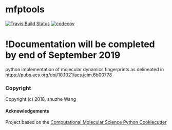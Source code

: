 mfptools
==============================
[//]: # (Badges)
[![Travis Build Status](https://travis-ci.org/hjuinj/mdfptools.png)](https://travis-ci.org/hjuinj/mdfptools)
[![codecov](https://codecov.io/gh/REPLACE_WITH_OWNER_ACCOUNT/mdfptools/branch/master/graph/badge.svg)](https://codecov.io/gh/REPLACE_WITH_OWNER_ACCOUNT/mdfptools/branch/master)

# !Documentation will be completed by end of September 2019


python implementation of molecular dynamics fingerprints as delineated in https://pubs.acs.org/doi/10.1021/acs.jcim.6b00778

### Copyright

Copyright (c) 2018, shuzhe Wang


#### Acknowledgements

Project based on the
[Computational Molecular Science Python Cookiecutter](https://github.com/molssi/cookiecutter-cms)
